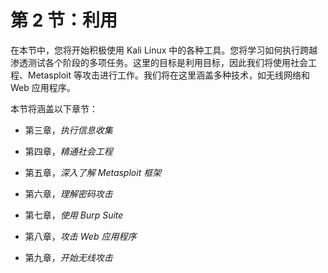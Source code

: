 # 第 2 节：利用

在本节中，您将开始积极使用 Kali Linux 中的各种工具。您将学习如何执行跨越渗透测试各个阶段的多项任务。这里的目标是利用目标，因此我们将使用社会工程、Metasploit 等攻击进行工作。我们将在这里涵盖多种技术，如无线网络和 Web 应用程序。

本节将涵盖以下章节：

+   第三章，*执行信息收集*

+   第四章，*精通社会工程*

+   第五章，*深入了解 Metasploit 框架*

+   第六章，*理解密码攻击*

+   第七章，*使用 Burp Suite*

+   第八章，*攻击 Web 应用程序*

+   第九章，*开始无线攻击*
